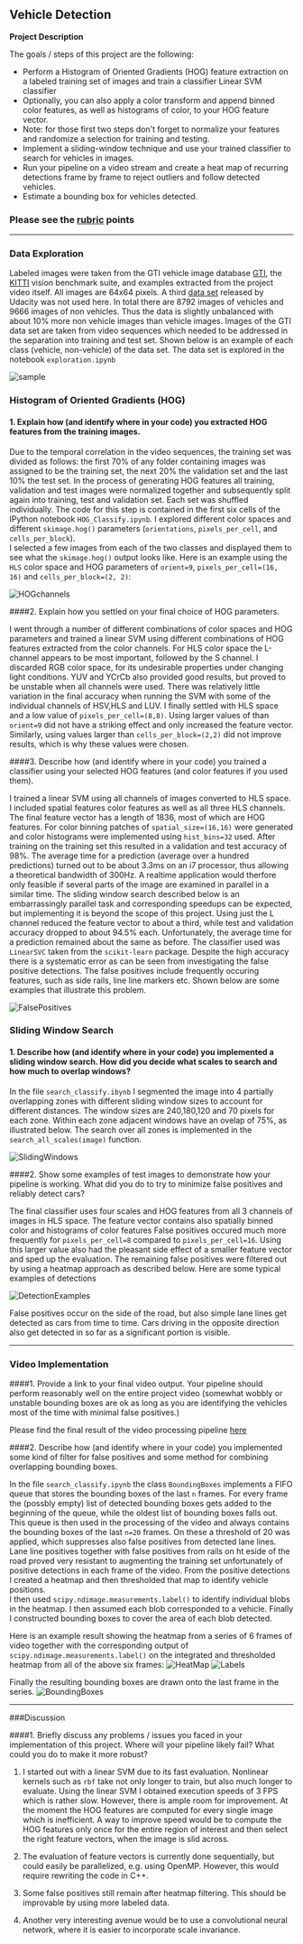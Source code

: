 ## Vehicle Detection

**Project Description**

The goals / steps of this project are the following:

* Perform a Histogram of Oriented Gradients (HOG) feature extraction on a labeled training set of images and train a classifier Linear SVM classifier
* Optionally, you can also apply a color transform and append binned color features, as well as histograms of color, to your HOG feature vector. 
* Note: for those first two steps don't forget to normalize your features and randomize a selection for training and testing.
* Implement a sliding-window technique and use your trained classifier to search for vehicles in images.
* Run your pipeline on a video stream and create a heat map of recurring detections frame by frame to reject outliers and follow detected vehicles.
* Estimate a bounding box for vehicles detected.

[//]: # (Image References)
[image1]: ./images/car_notcar.png
[image2]: ./images/HOG_features_HLS.png
[image3]: ./images/false_positives.png
[image4]: ./images/sliding_windows.png
[image5]: ./images/detection_example.png
[image6]: ./images/heatmap.png
[image7]: ./images/labels.png
[image8]: ./images/bounding_boxes.png
[video1]: ./output_images/processed_project_video.mp4

### Please see the [rubric](https://review.udacity.com/#!/rubrics/513/view) points

---
### Data Exploration
Labeled images were taken from the GTI vehicle image database [GTI](http://www.gti.ssr.upm.es/data/Vehicle_database.html), the [KITTI](http://www.cvlibs.net/datasets/kitti/) 
vision benchmark suite, and examples extracted from the project video itself. All images are 64x64 pixels. 
A third [data set](https://github.com/udacity/self-driving-car/tree/master/annotations) released by Udacity was not used here. 
In total there are 8792 images of vehicles and 9666 images of non vehicles. 
Thus the data is slightly unbalanced with about 10% more non vehicle images than vehicle images.
Images of the GTI data set are taken from video sequences which needed
to be addressed in the separation into training and test set.
Shown below is an example of each class (vehicle, non-vehicle) of the data set. The data set is explored in the notebook `exploration.ipynb` 

![sample][image1]


### Histogram of Oriented Gradients (HOG)

#### 1. Explain how (and identify where in your code) you extracted HOG features from the training images.

Due to the temporal correlation in the video sequences, the training set was divided as follows: the first 70% of any folder containing images 
was assigned to be the training set, the next 20% the validation set and the last 10% the test set. In the process of generating HOG features 
all training, validation and test images were normalized together and subsequently split again into training, test and validation set. Each set was shuffled individually. The code for this step is contained in the first six cells of the IPython notebook `HOG_Classify.ipynb`. I explored different color spaces and different `skimage.hog()` parameters (`orientations`, `pixels_per_cell`, and `cells_per_block`).  
I selected a few images from each of the two classes and displayed them to see  what the `skimage.hog()` output looks like. Here is an example using the `HLS` color space and HOG parameters of `orient=9`, `pixels_per_cell=(16, 16)` and `cells_per_block=(2, 2)`:

![HOGchannels][image2]


####2. Explain how you settled on your final choice of HOG parameters.

I went through a number of different combinations of color spaces and HOG parameters and trained  a linear SVM using different combinations of HOG features extracted from the color channels. For HLS color space the L-channel appears to be most important, followed by the S channel. I discarded RGB color space, for its undesirable properties under changing light conditions. YUV and YCrCb also provided good results, but proved to be unstable when all channels were used. There was relatively little variation in the final accuracy when running the SVM with some of the individual channels of HSV,HLS and LUV. 
I finally settled with HLS space and a low value of `pixels_per_cell=(8,8)`. Using larger values of than `orient=9` did not have a striking effect and only increased the feature vector. Similarly, using values larger than 
`cells_per_block=(2,2)` did not improve results, which is why these values were chosen. 

####3. Describe how (and identify where in your code) you trained a classifier using your selected HOG features (and color features if you used them).

I trained a linear SVM using all channels of images converted to HLS space. I included spatial features color features as well as all three HLS channels. 
The final feature vector has a length of 1836, most of which are HOG features. For color binning patches of `spatial_size=(16,16)` were generated and color histograms 
were implemented using `hist_bins=32` used. After  training on the training set this resulted in a validation and test accuracy of 98%. 
The average time for a prediction (average over a hundred predictions) turned out to be about 3.3ms on an i7 processor, 
thus allowing a theoretical bandwidth of  300Hz. A realtime application would therfore only feasible if several parts of the image are examined in parallel in a similar time. 
The sliding window search  described below is an embarrassingly parallel task and corresponding speedups can be expected, but implementing it is beyond the scope of this project. 
Using just the L channel reduced the feature vector to about a third, while  test and validation accuracy dropped to about 94.5% each. 
Unfortunately, the average time for a prediction remained about the same as before. The classifier used was `LinearSVC` taken from the `scikit-learn` package.
Despite the high accuracy there is a systematic error as can be seen from investigating the false positive detections. The false positives include  frequently occuring features, 
such as side rails, line line markers etc. Shown below are some examples that illustrate this problem.  

![FalsePositives][image3]


### Sliding Window Search
#### 1. Describe how (and identify where in your code) you implemented a sliding window search.  How did you decide what scales to search and how much to overlap windows?

In the file `search_classify.ibynb` I  segmented the image into 4 partially overlapping zones with different sliding window sizes to account for different distances.
The window sizes are  240,180,120 and 70 pixels for each zone. Within each zone adjacent windows have an ovelap of 75%, as illustrated below.
The search over all zones is implemented in the `search_all_scales(image)` function. 

 
![SlidingWindows][image4]

####2. Show some examples of test images to demonstrate how your pipeline is working.  What did you do to try to minimize false positives and reliably detect cars?

The final classifier uses four scales and HOG features from all 3 channels of images in HLS space. The feature vector contains also  spatially binned color and histograms of color features 
False positives occured much more frequently for `pixels_per_cell=8` compared to `pixels_per_cell=16`. Using this larger value also had the pleasant side effect of a smaller 
feature vector and sped up the evaluation. The remaining false positives 
were filtered out by using a heatmap approach as described below. Here are some typical examples of detections

![DetectionExamples][image5]

False positives occur on the side of the road, but also simple lane lines get detected as cars from time to time. Cars driving in the opposite direction also get detected in so far as a
significant portion is visible. 

---

### Video Implementation

####1. Provide a link to your final video output.  Your pipeline should perform reasonably well on the entire project video (somewhat wobbly or unstable bounding boxes are ok as long as you are identifying the vehicles most of the time with minimal false positives.)

Please find the final result of the video processing pipeline [here](./output_images/processed_project_video.mp4)


####2. Describe how (and identify where in your code) you implemented some kind of filter for false positives and some method for combining overlapping bounding boxes.

In the file `search_classify.ipynb` the class `BoundingBoxes` implements a FIFO queue that stores the bounding boxes of the last `n` frames. 
For every frame the (possbly empty) list of detected bounding boxes gets added to the beginning of the queue, while the oldest list of bounding boxes falls out. 
This queue is then used in the processing of the video and always contains the bounding boxes of the last `n=20` frames. On these a threshold of 20 was applied, which 
suppresses also false positives from detected lane lines. Lane line positives together with false positives from rails on ht eside of the road proved very resistant 
to augmenting the training set unfortunately
of positive detections in each frame of the video. From the positive detections I created a heatmap and then thresholded that map to identify vehicle positions.  
I then used `scipy.ndimage.measurements.label()` to identify individual blobs in the heatmap.  I then assumed each blob corresponded to a vehicle.  Finally I 
constructed bounding boxes to cover the area of each blob detected.  

Here is an example result showing the heatmap from a series of 6 frames of video
together with the corresponding output of `scipy.ndimage.measurements.label()` on the integrated and thresholded heatmap from all of the above six frames:
![HeatMap][image6]
![Labels][image7]

Finally the resulting bounding boxes are drawn onto the last frame in the series.
![BoundingBoxes][image8]



---

###Discussion

####1. Briefly discuss any problems / issues you faced in your implementation of this project.  Where will your pipeline likely fail?  What could you do to make it more robust?

1. I started out with a linear SVM due to its fast evaluation. Nonlinear kernels such as `rbf` take not only longer to train, but also much longer to evaluate. Using the linear SVM I obtained 
execution speeds of 3 FPS which is rather slow. However, there is ample room for improvement. At the moment the HOG features are computed for every single image which is inefficient. 
A way to improve speed would be to compute the HOG features only once for the entire region of interest and then select the right feature vectors, when the image is slid across. 

2. The evaluation of feature vectors is currently done sequentially, but could easily be parallelized, e.g. using OpenMP. However, this would require rewriting the code in C++.
 
3. Some false positives still remain after heatmap filtering. This should be improvable by using more labeled data. 

4. Another very interesting avenue would be to use a convolutional neural network, where it is easier to incorporate scale invariance.



